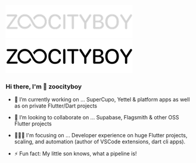 [![zoocityboy][logo_white]][zoocityboy_link_dark]
[![zoocityboy][logo_black]][zoocityboy_link_light]

### Hi there, I'm 🦏 zoocityboy


- 🔭 I’m currently working on ... SuperCupo, Yettel & platform apps as well as on private Flutter/Dart projects 
- 👯 I’m looking to collaborate on ... Supabase, Flagsmith & other OSS Flutter projects
- 🧘🏻‍♂️ I'm focusing on ... Developer experience on huge Flutter projects, scaling, and automation (author of VSCode extensions, dart cli apps).

- ⚡ Fun fact: My little son knows, what a pipeline is!



[logo_black]:https://raw.githubusercontent.com/zoocityboy/zoo_brand/main/styles/README/zoocityboy_dark.png#gh-light-mode-only
[logo_white]: https://raw.githubusercontent.com/zoocityboy/zoo_brand/main/styles/README/zoocityboy_light.png#gh-dark-mode-only
[zoocityboy_link_dark]: https://github.com/zoocityboy#gh-dark-mode-only
[zoocityboy_link_light]: https://github.com/zoocityboy#gh-light-mode-only
[zoocityboy_link_dark]: https://github.com/zoocityboy#gh-dark-mode-only
[zoocityboy_link_light]: https://github.com/zoocityboy#gh-light-mode-only

